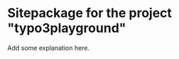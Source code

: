 Sitepackage for the project "typo3playground"
==============================================================

Add some explanation here.
